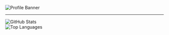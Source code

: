 ![Profile Banner](https://user-images.githubusercontent.com/80194912/216753519-8fc44708-0908-40ba-8011-eed15826b504.png)
- - -
![GitHub Stats](https://github-readme-stats.vercel.app/api?username=Break-Ben&hide=prs&count_private=true&include_all_commits=true&theme=merko&show_icons=true&border_radius=15&border_color=91B302)  
![Top Languages](https://github-readme-stats.vercel.app/api/top-langs/?username=Break-Ben&layout=compact&theme=merko&border_radius=15&border_color=91B302)
